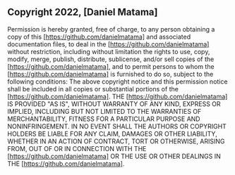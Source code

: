 ## Copyright 2022, [Daniel Matama]
Permission is hereby granted, free of charge, to any person obtaining a copy of this [https://github.com/danielmatama] and associated documentation files, to deal in the [https://github.com/danielmatama] without restriction, including without limitation the rights to use, copy, modify, merge, publish, distribute, sublicense, and/or sell copies of the [https://github.com/danielmatama], and to permit persons to whom the [https://github.com/danielmatama] is furnished to do so, subject to the following conditions:
The above copyright notice and this permission notice shall be included in all copies or substantial portions of the [https://github.com/danielmatama].
THE [https://github.com/danielmatama] IS PROVIDED "AS IS", WITHOUT WARRANTY OF ANY KIND, EXPRESS OR IMPLIED, INCLUDING BUT NOT LIMITED TO THE WARRANTIES OF MERCHANTABILITY, FITNESS FOR A PARTICULAR PURPOSE AND NONINFRINGEMENT. IN NO EVENT SHALL THE AUTHORS OR COPYRIGHT HOLDERS BE LIABLE FOR ANY CLAIM, DAMAGES OR OTHER LIABILITY, WHETHER IN AN ACTION OF CONTRACT, TORT OR OTHERWISE, ARISING FROM, OUT OF OR IN CONNECTION WITH THE [https://github.com/danielmatama] OR THE USE OR OTHER DEALINGS IN THE [https://github.com/danielmatama].
